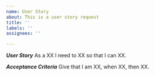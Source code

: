 ```yaml
---
name: User Story
about: This is a user story request
title: ''
labels: ''
assignees: ''

---
```


**_User Story_**
As a XX I need to XX so that I can XX.

**_Acceptance Criteria_**
Give that I am XX, when XX, then XX.

